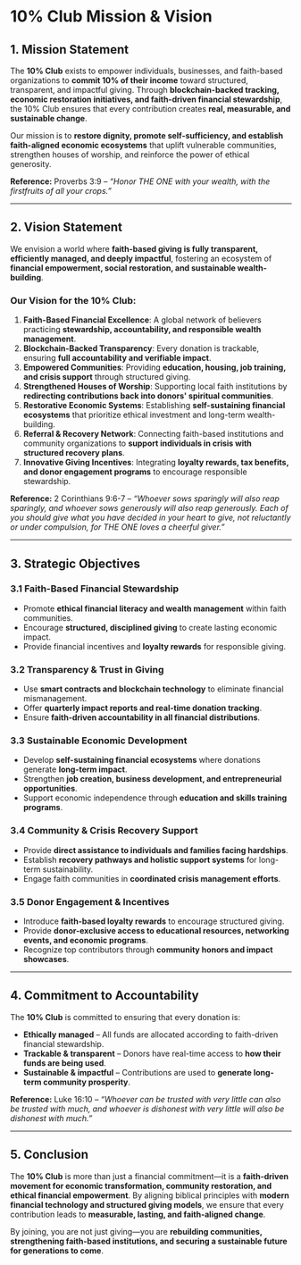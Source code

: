# **10% Club Mission & Vision**

## **1. Mission Statement**
The **10% Club** exists to empower individuals, businesses, and faith-based organizations to **commit 10% of their income** toward structured, transparent, and impactful giving. Through **blockchain-backed tracking, economic restoration initiatives, and faith-driven financial stewardship**, the 10% Club ensures that every contribution creates **real, measurable, and sustainable change**.

Our mission is to **restore dignity, promote self-sufficiency, and establish faith-aligned economic ecosystems** that uplift vulnerable communities, strengthen houses of worship, and reinforce the power of ethical generosity.

**Reference:** Proverbs 3:9 – *“Honor THE ONE with your wealth, with the firstfruits of all your crops.”*

---

## **2. Vision Statement**
We envision a world where **faith-based giving is fully transparent, efficiently managed, and deeply impactful**, fostering an ecosystem of **financial empowerment, social restoration, and sustainable wealth-building**.

### **Our Vision for the 10% Club:**
1. **Faith-Based Financial Excellence**: A global network of believers practicing **stewardship, accountability, and responsible wealth management**.
2. **Blockchain-Backed Transparency**: Every donation is trackable, ensuring **full accountability and verifiable impact**.
3. **Empowered Communities**: Providing **education, housing, job training, and crisis support** through structured giving.
4. **Strengthened Houses of Worship**: Supporting local faith institutions by **redirecting contributions back into donors' spiritual communities**.
5. **Restorative Economic Systems**: Establishing **self-sustaining financial ecosystems** that prioritize ethical investment and long-term wealth-building.
6. **Referral & Recovery Network**: Connecting faith-based institutions and community organizations to **support individuals in crisis with structured recovery plans**.
7. **Innovative Giving Incentives**: Integrating **loyalty rewards, tax benefits, and donor engagement programs** to encourage responsible stewardship.

**Reference:** 2 Corinthians 9:6-7 – *“Whoever sows sparingly will also reap sparingly, and whoever sows generously will also reap generously. Each of you should give what you have decided in your heart to give, not reluctantly or under compulsion, for THE ONE loves a cheerful giver.”*

---

## **3. Strategic Objectives**
### **3.1 Faith-Based Financial Stewardship**
- Promote **ethical financial literacy and wealth management** within faith communities.
- Encourage **structured, disciplined giving** to create lasting economic impact.
- Provide financial incentives and **loyalty rewards** for responsible giving.

### **3.2 Transparency & Trust in Giving**
- Use **smart contracts and blockchain technology** to eliminate financial mismanagement.
- Offer **quarterly impact reports and real-time donation tracking**.
- Ensure **faith-driven accountability in all financial distributions**.

### **3.3 Sustainable Economic Development**
- Develop **self-sustaining financial ecosystems** where donations generate **long-term impact**.
- Strengthen **job creation, business development, and entrepreneurial opportunities**.
- Support economic independence through **education and skills training programs**.

### **3.4 Community & Crisis Recovery Support**
- Provide **direct assistance to individuals and families facing hardships**.
- Establish **recovery pathways and holistic support systems** for long-term sustainability.
- Engage faith communities in **coordinated crisis management efforts**.

### **3.5 Donor Engagement & Incentives**
- Introduce **faith-based loyalty rewards** to encourage structured giving.
- Provide **donor-exclusive access to educational resources, networking events, and economic programs**.
- Recognize top contributors through **community honors and impact showcases**.

---

## **4. Commitment to Accountability**
The **10% Club** is committed to ensuring that every donation is:
- **Ethically managed** – All funds are allocated according to faith-driven financial stewardship.
- **Trackable & transparent** – Donors have real-time access to **how their funds are being used**.
- **Sustainable & impactful** – Contributions are used to **generate long-term community prosperity**.

**Reference:** Luke 16:10 – *“Whoever can be trusted with very little can also be trusted with much, and whoever is dishonest with very little will also be dishonest with much.”*

---

## **5. Conclusion**
The **10% Club** is more than just a financial commitment—it is a **faith-driven movement for economic transformation, community restoration, and ethical financial empowerment**. By aligning biblical principles with **modern financial technology and structured giving models**, we ensure that every contribution leads to **measurable, lasting, and faith-aligned change**.

By joining, you are not just giving—you are **rebuilding communities, strengthening faith-based institutions, and securing a sustainable future for generations to come**.

